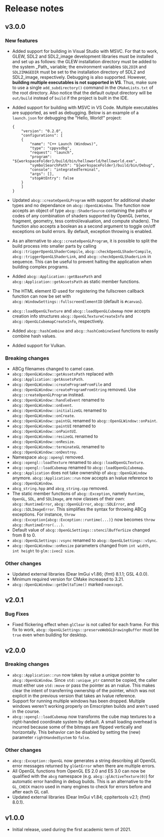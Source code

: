 # Release notes

## v3.0.0

### New features

-   Added support for building in Visual Studio with MSVC. For that to work, GLEW, SDL2 and SDL2_image development libraries must be installed and set up as follows: the GLEW installation directory must be added to the system \_Path_ variable; the environment variables `SDL2DIR` and `SDL2IMAGEDIR` must be set to the installation directory of SDL2 and SDL2_image, respectively. Debugging is also supported. However, **building multiple executables is not supported in VS**. Thus, make sure to use a single `add_subdirectory()` command in the `CMakeLists.txt` of the root directory. Also notice that the default output directory will be `out/build` instead of `build` if the project is built in the IDE.

-   Added support for building with MSVC in VS Code. Multiple executables are supported, as well as debugging. Below is an example of a `launch.json` for debugging the "Hello, World!" project:

        {
        	"version": "0.2.0",
        	"configurations": [
        	{
        		"name": "C++ Launch (Windows)",
        		"type": "cppvsdbg",
        		"request": "launch",
        		"program": "${workspaceFolder}/build/bin/helloworld/helloworld.exe",
        		"symbolSearchPath": "${workspaceFolder}/build/bin/Debug",
        		"console": "integratedTerminal",
        		"args": [],
        		"stopAtEntry": false
        	}
        	]
        }

-   Updated `abcg::createOpenGLProgram` with support for additional shader types and no dependance on `abcg::OpenGLWindow`. The function now accepts an object of type `abcg::ShaderSource` containing the paths or codes of any combination of shaders supported by OpenGL (vertex, fragment, geometry, tess control/evaluation, and compute shaders). The function also accepts a boolean as a second argument to toggle on/off exceptions on build errors. By default, exception throwing is enabled.

-   As an alternative to `abcg::createOpenGLProgram`, it is possible to split the build process into smaller parts by calling `abcg::triggerOpenGLShaderCompile`, `abcg::checkOpenGLShaderCompile`, `abcg::triggerOpenGLShaderLink`, and `abcg::checkOpenGLShaderLink` in sequence. This can be useful to prevent halting the application when building complex programs.

-   Added `abcg::Application::getBasePath` and `abcg::Application::getAssetsPath` as static member functions.

-   The HTML element ID used for registering the fullscreen callback function can now be set with `abcg::WindowSettings::fullscreenElementID` (default is `#canvas`).

-   `abcg::loadOpenGLTexture` and `abcg::loadOpenGLCubemap` now accepts creation info structures `abcg::OpenGLTextureCreateInfo` and `abcg::OpenGLCubemapCreateInfo`, respectively.

-   Added `abcg::hashCombine` and `abcg::hashCombineSeed` functions to easily combine hash values.

-   Added support for Vulkan.

### Breaking changes

-   ABCg filenames changed to camel case.
-   `abcg::OpenGLWindow::getAssetsPath` replaced with `abcg::Application::getAssetsPath`.
-   `abcg::OpenGLWindow::createProgramFromFile` and `abcg::OpenGLWindow::createProgramFromString` removed. Use `abcg::createOpenGLProgram` instead.
-   `abcg::OpenGLWindow::handleEvent` renamed to `abcg::OpenGLWindow::onEvent`.
-   `abcg::OpenGLWindow::initializeGL` renamed to `abcg::OpenGLWindow::onCreate`.
-   `abcg::OpenGLWindow::paintGL` renamed to `abcg::OpenGLWindow::onPaint`.
-   `abcg::OpenGLWindow::paintUI` renamed to `abcg::OpenGLWindow::onPaintUI`.
-   `abcg::OpenGLWindow::resizeGL` renamed to `abcg::OpenGLWindow::onResize`.
-   `abcg::OpenGLWindow::terminateGL` renamed to `abcg::OpenGLWindow::onDestroy`.
-   Namespace `abcg::opengl` removed.
-   `abcg::opengl::loadTexture` renamed to `abcg::loadOpenGLTexture`.
-   `abcg::opengl::loadCubemap` renamed to `abcg::loadOpenGLCubemap`.
-   `abcg::Application` does not take ownership of `abcg::OpenGLWindow` anymore. `abcg::Application::run` now accepts an lvalue reference to `abcg::OpenGLWindow`.
-   `abcg_string.hpp` and `abcg_string.cpp` removed.
-   The static member functions of `abcg::Exception`, namely `Runtime`, `OpenGL`, `SDL`, and `SDLImage`, are now classes of their own: `abcg::RuntimeError`, `abcg::OpenGLError`, `abcg::SDLError`, and `abcg::SDLImageError`. This simplifies the syntax for throwing ABCg exceptions. For instance, `throw abcg::Exception{abcg::Exception::runtime(...)}` now becomes `throw abcg::RuntimeError(...)`.
-   Default value of `abcg::OpenGLSettings::stencilBufferSize` changed from 8 to 0.
-   `abcg::OpenGLSettings::vsync` renamed to `abcg::OpenGLSettings::vSync`.
-   `abcg::OpenGLWindow::onResize` parameters changed from `int width, int height` to `glm::ivec2 size`.

### Other changes

-   Updated external libraries (Dear ImGui v1.86; {fmt} 8.1.1; GSL 4.0.0).
-   Minimum required version for CMake increased to 3.21.
-   `abcg::OpenGLWindow::getDeltaTime()` marked `noexcept`.

## v2.0.1

### Bug Fixes

-   Fixed flickering effect when `glClear` is not called for each frame. For this fix to work, `abcg::OpenGLSettings::preserveWebGLDrawingBuffer` must be `true` even when building for desktop.

## v2.0.0

### Breaking changes

-   `abcg::Application::run` now takes by value a unique pointer to `abcg::OpenGLWindow`. Since `std::unique_ptr` cannot be copied, the caller must either use `std::move` or pass the pointer as an rvalue. This makes clear the intent of transferring ownership of the pointer, which was not explicit in the previous version that takes an lvalue reference.
-   Support for running multiple windows has been dropped. Multiple windows weren't working properly on Emscripten builds and aren't used in the course.
-   `abcg::opengl::loadCubemap` now transforms the cube map textures to a right-handed coordinate system by default. A small loading overhead is incurred because some of the bitmaps are flipped vertically and horizontally. This behavior can be disabled by setting the (new) parameter `rightHandedSystem` to `false`.

### Other changes

-   `abcg::Exception::OpenGL` now generates a string describing all OpenGL error messages returned by `glGetError` when there are multiple errors.
-   All OpenGL functions from OpenGL ES 2.0 and ES 3.0 can now be qualified with the `abcg` namespace (e.g. `abcg::glActiveTexture(0)`) for automatic error handling in debug builds. This is an alternative to the `GL_CHECK` macro used in many engines to check for errors before and after each GL call.
-   Updated external libraries (Dear ImGui v1.84; cppitertools v2.1; {fmt} 8.0.1).

## v1.0.0

-   Initial release, used during the first academic term of 2021.
